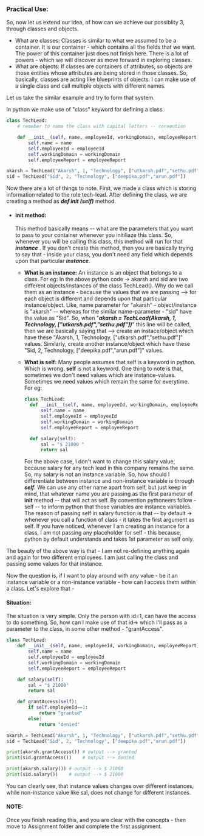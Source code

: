 ### Practical Use:

So, now let us extend our idea, of how can we achieve our possiblity 3, through classes and objects.

- What are classes:
Classes is similar to what we assumed to be a container. It is our container - which contains all the fields that we want. The power of this container just does not finish here. There is a lot of powers - which we will discover as move forward in exploring classes.
- What are objects:
If classes are containers of attributes, so objects are those entities whose attributes are being stored in those classes. So, basically, classes are acting like blueprints of objects. I can make use of a single class and call multiple objects with different names. 

Let us take the similar example and try to form that system.

In python we make use of "class" keyword for defining a class.

```py
class TechLead:
    # remeber to name the class with capital letters -- convention

    def __init__(self, name, employeeId, workingDomain, employeeReport):
        self.name = name
        self.employeeId = employeeId
        self.workingDomain = workingDomain
        self.employeeReport = employeeReport

akarsh = TechLead("Akarsh", 1, "Technology", ["utkarsh.pdf","sethu.pdf"])
sid = TechLead("Sid", 2, "Technology", ["deepika.pdf","arun.pdf"])
```

Now there are a lot of things to note.
First, we made a class which is storing information related to the role tech-lead. After defining the class, we are creating a method as ***def __init__ (self)*** method. 

- #### init method:
  This method basically means -- what are the parameters that you want to pass to your container whenever you initiliaze this class. So, whenever you will be calling this class, this method will run for that ***instance*** . If you don't create this method, then you are basically trying to say that - inside your class, you don't need any field which depends upon that particular ***instance***.

  - **What is an instance:**
      An instance is an object that belongs to a class. For eg: 
      In the above python code -> akarsh and sid are two different objects/instances of the class TechLead().
      Why do we call them as an instance - because the values that we are passing --> for each object is different and depends upon that particular instance/object. Like, name parameter for "akarsh" - object/instance is "akarsh" -- whereas for the similar name-parameter - "sid" have the value as "Sid". 
      So, when "***akarsh = TechLead(Akarsh, 1, Technology, ["utkarsh.pdf","sethu.pdf"])***" this line will be called, then we are basically saying that --> create an instace/object which have these "Akarsh, 1, Technology, ["utkarsh.pdf","sethu.pdf"]" values.
      Similarly, create another instance/object which have these "Sid, 2, Technology, ["deepika.pdf","arun.pdf"]" values.

  - **What is self:**
      Many people assumes that self is a keyword in python. Which is wrong. **self** is not a keyword.
      One thing to note is that, sometimes we don't need values which are instance-values. Sometimes we need values which remain the same for everytime. For eg: 

      ```py
      class TechLead:
        def __init__(self, name, employeeId, workingDomain, employeeReport):
            self.name = name
            self.employeeId = employeeId
            self.workingDomain = workingDomain
            self.employeeReport = employeeReport

        def salary(self):
            sal = "$ 21000 "
            return sal
      ```

      For the above case, I don't want to change this salary value, because salary for any tech lead in this company remains the same. So, my salary is not an instance variable.
      So, how should I differentiate between instance and non-instance variable is through ***self***.
      We can use any other name apart from self, but just keep in mind, that whatever name you are passing as the first parameter of __init__ method -- that will act as self.
      By convention pythoneers follow - self -- to inform python that those variables are instance variables.
      The reason of passing self in salary function is that -- by default -> whenever you call a function of class - it takes the first argument as self. If you have noticed, whenever I am creating an instance for a class, I am not passing any placeholder for self - this because, python by default understands and takes 1st parameter as self only.

The beauty of the above way is that - I am not re-defining anything again and again for two different employees. I am just calling the class and passing some values for that instance.

Now the question is, if I want to play around with any value - be it an instance variable or a non-instance variable - how can I access them within a class. Let's explore that - 

#### Situation:
The situation is very simple. Only the person with id=1, can have the access to do something. So, how can I make use of that id-> which I'll pass as a parameter to the class, in some other method - "grantAccess".

```py
class TechLead:
    def __init__(self, name, employeeId, workingDomain, employeeReport):
        self.name = name
        self.employeeId = employeeId
        self.workingDomain = workingDomain
        self.employeeReport = employeeReport

    def salary(self):
        sal = "$ 21000"
        return sal

    def grantAccess(self):
        if self.employeeId==1:
            return "granted"
        else:
            return "denied"

akarsh = TechLead("Akarsh", 1, "Technology", ["utkarsh.pdf","sethu.pdf"])
sid = TechLead("Sid", 2, "Technology", ["deepika.pdf","arun.pdf"])

print(akarsh.grantAccess()) # output --> granted
print(sid.grantAccess())    # output --> denied

print(akarsh.salary()) # output --> $ 21000
print(sid.salary())    # output --> $ 21000
```

You can clearly see, that instance values changes over different instances, while non-instance value like sal, does not change for different instances.


#### NOTE: 
Once you finish reading this, and you are clear with the concepts - then move to Assignment folder and complete the first assignment.
